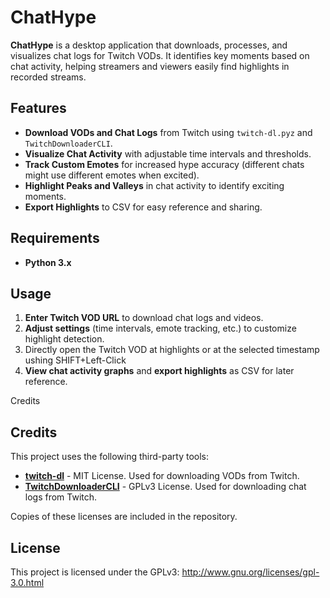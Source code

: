 # ChatHype

**ChatHype** is a desktop application that downloads, processes, and visualizes chat logs for Twitch VODs. It identifies key moments based on chat activity, helping streamers and viewers easily find highlights in recorded streams.

## Features

- **Download VODs and Chat Logs** from Twitch using `twitch-dl.pyz` and `TwitchDownloaderCLI`.
- **Visualize Chat Activity** with adjustable time intervals and thresholds.
- **Track Custom Emotes** for increased hype accuracy (different chats might use different emotes when excited).
- **Highlight Peaks and Valleys** in chat activity to identify exciting moments.
- **Export Highlights** to CSV for easy reference and sharing.

## Requirements

- **Python 3.x**

## Usage

1. **Enter Twitch VOD URL** to download chat logs and videos.
2. **Adjust settings** (time intervals, emote tracking, etc.) to customize highlight detection.
3. Directly open the Twitch VOD at highlights or at the selected timestamp ushing SHIFT+Left-Click
4. **View chat activity graphs** and **export highlights** as CSV for later reference.

Credits

## Credits

This project uses the following third-party tools:

- [**twitch-dl**](https://github.com/ihabunek/twitch-dl) - MIT License. Used for downloading VODs from Twitch.
- [**TwitchDownloaderCLI**](https://github.com/lay295/TwitchDownloader) - GPLv3 License. Used for downloading chat logs from Twitch.

Copies of these licenses are included in the repository.

## License

This project is licensed under the GPLv3: http://www.gnu.org/licenses/gpl-3.0.html

